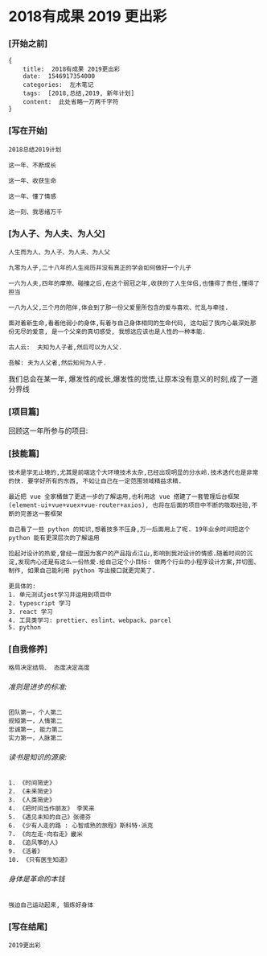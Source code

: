 # 2018有成果 2019 更出彩



### [开始之前]

```
{
	title:  2018有成果 2019更出彩
	date:  1546917354000
	categories:  左木笔记
	tags:  [2018,总结,2019, 新年计划]
	content:  此处省略一万两千字符
}
```



### [写在开始]

```
2018总结2019计划

这一年、不断成长

这一年、收获生命

这一年、懂了情感

这一刻、我思绪万千
```



### [为人子、为人夫、为人父]

```
人生而为人、为人子、为人夫、为人父

九零为人子,二十八年的人生阅历并没有真正的学会如何做好一个儿子

一六为人夫,四年的摩擦、碰撞之后,在这个弱冠之年,收获的了人生伴侣,也懂得了责任,懂得了担当

一八为人父,三个月的陪伴,体会到了那一份父爱里所包含的爱与喜欢、忙乱与牵挂.

面对着新生命,看着他弱小的身体,有着与自己身体相同的生命代码, 这勾起了我内心最深处那份无尽的爱意, 是一个父亲的真切感受, 我想这应该也是人性的一种本能.

古人云:  夫知为人子者,然后可以为人父.  

吾解: 夫为人父者,然后知何为人子.
```

我们总会在某一年, 爆发性的成长,爆发性的觉悟,让原本没有意义的时刻,成了一道分界线



### [项目篇]

回顾这一年所参与的项目: 





### [技能篇]

```
技术是学无止境的,尤其是前端这个大环境技术太杂,已经出现明显的分水岭.技术迭代也是非常的快. 要学好所有的东西, 不如让自己在一定范围领域精益求精.

最近把 vue 全家桶做了更进一步的了解运用,也利用这 vue 搭建了一套管理后台框架(element-ui+vue+vuex+vue-router+axios), 也将在后面的项目中不断的吸取经验,不断的完善这一套框架

自己看了一些 python 的知识,想着技多不压身,万一后面用上了呢. 19年业余时间把这个 python 能有更深层次的了解运用

捡起对设计的热爱,曾经一度因为客户的产品指点江山,影响到我对设计的情感.随着时间的沉淀,发现内心还是有这么一份热爱.给自己定个小目标: 做两个行业的小程序设计方案,并切图、制作, 如果自己能利用 python 写出接口就更完美了.

更具体的:
1. 单元测试jest学习并运用到项目中
2. typescript 学习
3. react 学习
4. 工具类学习: prettier、eslint、webpack、parcel
5. python

```

### [自我修养]

```
格局决定结局、 态度决定高度
```

###### 准则是进步的标准:

```
团队第一，个人第二
规矩第一，人情第二
忠诚第一, 能力第二
实力第一，人脉第二
```

###### 读书是知识的源泉:

```
1. 《时间简史》
2. 《未来简史》
3. 《人类简史》
4. 《把时间当作朋友》 李笑来
5. 《遇见未知的自己》张德芬
6. 《少有人走的路 : 心智成熟的旅程》斯科特·派克
7. 《向左走·向右走》畿米
8. 《追风筝的人》
9. 《活着》
10. 《只有医生知道》
```

###### 身体是革命的本钱

```
强迫自己运动起来, 锻炼好身体
```



### [写在结尾]

```
2019更出彩
```







